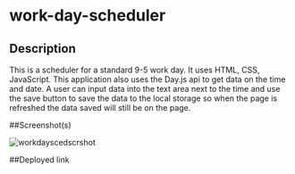 # work-day-scheduler

## Description
  This is a scheduler for a standard 9-5 work day. It uses HTML, CSS, JavaScript. This application also uses the Day.js api to get data on the time and date. A user can input data into the text area next to the time and use the save button to save the data to the local storage so when the page is refreshed the data saved will still be on the page.
  
  
  ##Screenshot(s)
  
  ![workdayscedscrshot](https://user-images.githubusercontent.com/114538098/201815095-18ccb07f-084d-455b-9f66-1b39294db2d6.png)

  
  ##Deployed link
  
  
